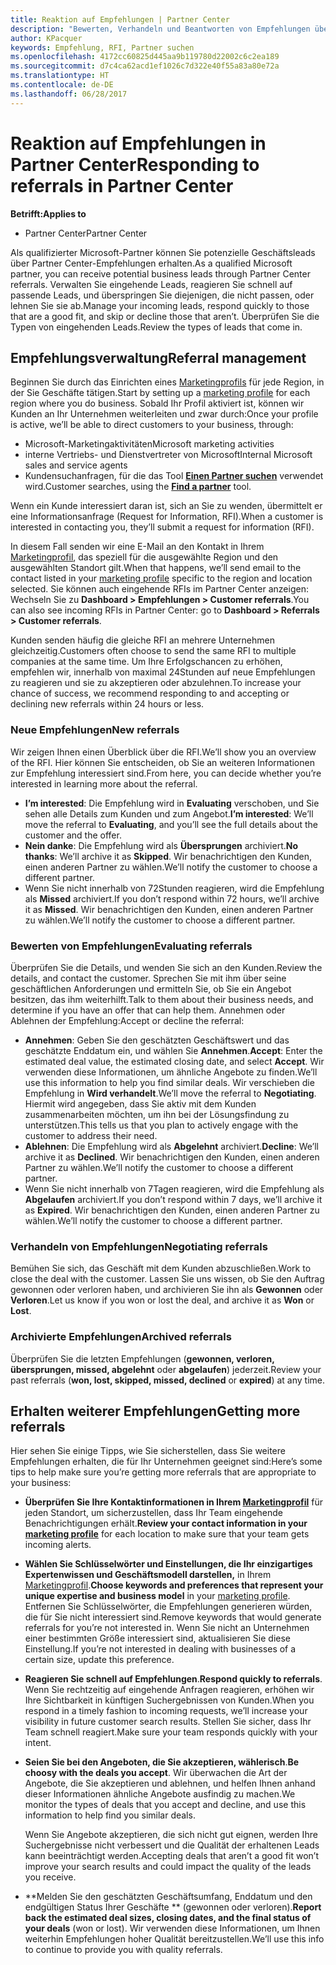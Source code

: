 ```yaml
---
title: Reaktion auf Empfehlungen | Partner Center
description: "Bewerten, Verhandeln und Beantworten von Empfehlungen über Partner Center."
author: KPacquer
keywords: Empfehlung, RFI, Partner suchen
ms.openlocfilehash: 4172cc60825d445aa9b119780d22002c6c2ea189
ms.sourcegitcommit: d7c4ca62acd1ef1026c7d322e40f55a83a80e72a
ms.translationtype: HT
ms.contentlocale: de-DE
ms.lasthandoff: 06/28/2017
---
```

# <a name="responding-to-referrals-in-partner-center"></a><span data-ttu-id="b6041-104">Reaktion auf Empfehlungen in Partner Center</span><span class="sxs-lookup"><span data-stu-id="b6041-104">Responding to referrals in Partner Center</span></span>

**<span data-ttu-id="b6041-105">Betrifft:</span><span class="sxs-lookup"><span data-stu-id="b6041-105">Applies to</span></span>**

-  <span data-ttu-id="b6041-106">Partner Center</span><span class="sxs-lookup"><span data-stu-id="b6041-106">Partner Center</span></span>

<span data-ttu-id="b6041-107">Als qualifizierter Microsoft-Partner können Sie potenzielle Geschäftsleads über Partner Center-Empfehlungen erhalten.</span><span class="sxs-lookup"><span data-stu-id="b6041-107">As a qualified Microsoft partner, you can receive potential business leads through Partner Center referrals.</span></span> <span data-ttu-id="b6041-108">Verwalten Sie eingehende Leads, reagieren Sie schnell auf passende Leads, und überspringen Sie diejenigen, die nicht passen, oder lehnen Sie sie ab.</span><span class="sxs-lookup"><span data-stu-id="b6041-108">Manage your incoming leads, respond quickly to those that are a good fit, and skip or decline those that aren’t.</span></span> <span data-ttu-id="b6041-109">Überprüfen Sie die Typen von eingehenden Leads.</span><span class="sxs-lookup"><span data-stu-id="b6041-109">Review the types of leads that come in.</span></span> 

## <a name="referral-management"></a><span data-ttu-id="b6041-110">Empfehlungsverwaltung</span><span class="sxs-lookup"><span data-stu-id="b6041-110">Referral management</span></span>

<span data-ttu-id="b6041-111">Beginnen Sie durch das Einrichten eines [Marketingprofils](create-a-marketing-profile.md) für jede Region, in der Sie Geschäfte tätigen.</span><span class="sxs-lookup"><span data-stu-id="b6041-111">Start by setting up a [marketing profile](create-a-marketing-profile.md) for each region where you do business.</span></span> <span data-ttu-id="b6041-112">Sobald Ihr Profil aktiviert ist, können wir Kunden an Ihr Unternehmen weiterleiten und zwar durch:</span><span class="sxs-lookup"><span data-stu-id="b6041-112">Once your profile is active, we’ll be able to direct customers to your business, through:</span></span>

*  <span data-ttu-id="b6041-113">Microsoft-Marketingaktivitäten</span><span class="sxs-lookup"><span data-stu-id="b6041-113">Microsoft marketing activities</span></span>
*  <span data-ttu-id="b6041-114">interne Vertriebs- und Dienstvertreter von Microsoft</span><span class="sxs-lookup"><span data-stu-id="b6041-114">Internal Microsoft sales and service agents</span></span>
*  <span data-ttu-id="b6041-115">Kundensuchanfragen, für die das Tool **[Einen Partner suchen](https://partnercenter.microsoft.com/pcv/search)** verwendet wird.</span><span class="sxs-lookup"><span data-stu-id="b6041-115">Customer searches, using the **[Find a partner](https://partnercenter.microsoft.com/pcv/search)** tool.</span></span>

<span data-ttu-id="b6041-116">Wenn ein Kunde interessiert daran ist, sich an Sie zu wenden, übermittelt er eine Informationsanfrage (Request for Information, RFI).</span><span class="sxs-lookup"><span data-stu-id="b6041-116">When a customer is interested in contacting you, they’ll submit a request for information (RFI).</span></span> 

<span data-ttu-id="b6041-117">In diesem Fall senden wir eine E-Mail an den Kontakt in Ihrem [Marketingprofil](create-a-marketing-profile.md), das speziell für die ausgewählte Region und den ausgewählten Standort gilt.</span><span class="sxs-lookup"><span data-stu-id="b6041-117">When that happens, we’ll send email to the contact listed in your [marketing profile](create-a-marketing-profile.md) specific to the region and location selected.</span></span> <span data-ttu-id="b6041-118">Sie können auch eingehende RFIs im Partner Center anzeigen: Wechseln Sie zu **Dashboard > Empfehlungen > Customer referrals**.</span><span class="sxs-lookup"><span data-stu-id="b6041-118">You can also see incoming RFIs in Partner Center: go to **Dashboard > Referrals > Customer referrals**.</span></span>

<span data-ttu-id="b6041-119">Kunden senden häufig die gleiche RFI an mehrere Unternehmen gleichzeitig.</span><span class="sxs-lookup"><span data-stu-id="b6041-119">Customers often choose to send the same RFI to multiple companies at the same time.</span></span> <span data-ttu-id="b6041-120">Um Ihre Erfolgschancen zu erhöhen, empfehlen wir, innerhalb von maximal 24Stunden auf neue Empfehlungen zu reagieren und sie zu akzeptieren oder abzulehnen.</span><span class="sxs-lookup"><span data-stu-id="b6041-120">To increase your chance of success, we recommend responding to and accepting or declining new referrals within 24 hours or less.</span></span>

### <a name="new-referrals"></a><span data-ttu-id="b6041-121">Neue Empfehlungen</span><span class="sxs-lookup"><span data-stu-id="b6041-121">New referrals</span></span>

<span data-ttu-id="b6041-122">Wir zeigen Ihnen einen Überblick über die RFI.</span><span class="sxs-lookup"><span data-stu-id="b6041-122">We’ll show you an overview of the RFI.</span></span> <span data-ttu-id="b6041-123">Hier können Sie entscheiden, ob Sie an weiteren Informationen zur Empfehlung interessiert sind.</span><span class="sxs-lookup"><span data-stu-id="b6041-123">From here, you can decide whether you’re interested in learning more about the referral.</span></span> 

*  <span data-ttu-id="b6041-124">**I’m interested**: Die Empfehlung wird in **Evaluating** verschoben, und Sie sehen alle Details zum Kunden und zum Angebot.</span><span class="sxs-lookup"><span data-stu-id="b6041-124">**I’m interested**: We’ll move the referral to **Evaluating**, and you’ll see the full details about the customer and the offer.</span></span> 
*  <span data-ttu-id="b6041-125">**Nein danke**: Die Empfehlung wird als **Übersprungen** archiviert.</span><span class="sxs-lookup"><span data-stu-id="b6041-125">**No thanks**: We’ll archive it as **Skipped**.</span></span> <span data-ttu-id="b6041-126">Wir benachrichtigen den Kunden, einen anderen Partner zu wählen.</span><span class="sxs-lookup"><span data-stu-id="b6041-126">We’ll notify the customer to choose a different partner.</span></span>
*  <span data-ttu-id="b6041-127">Wenn Sie nicht innerhalb von 72Stunden reagieren, wird die Empfehlung als **Missed** archiviert.</span><span class="sxs-lookup"><span data-stu-id="b6041-127">If you don’t respond within 72 hours, we’ll archive it as **Missed**.</span></span> <span data-ttu-id="b6041-128">Wir benachrichtigen den Kunden, einen anderen Partner zu wählen.</span><span class="sxs-lookup"><span data-stu-id="b6041-128">We’ll notify the customer to choose a different partner.</span></span>

### <a name="evaluating-referrals"></a><span data-ttu-id="b6041-129">Bewerten von Empfehlungen</span><span class="sxs-lookup"><span data-stu-id="b6041-129">Evaluating referrals</span></span>

<span data-ttu-id="b6041-130">Überprüfen Sie die Details, und wenden Sie sich an den Kunden.</span><span class="sxs-lookup"><span data-stu-id="b6041-130">Review the details, and contact the customer.</span></span> <span data-ttu-id="b6041-131">Sprechen Sie mit ihm über seine geschäftlichen Anforderungen und ermitteln Sie, ob Sie ein Angebot besitzen, das ihm weiterhilft.</span><span class="sxs-lookup"><span data-stu-id="b6041-131">Talk to them about their business needs, and determine if you have an offer that can help them.</span></span> <span data-ttu-id="b6041-132">Annehmen oder Ablehnen der Empfehlung:</span><span class="sxs-lookup"><span data-stu-id="b6041-132">Accept or decline the referral:</span></span> 

*  <span data-ttu-id="b6041-133">**Annehmen**: Geben Sie den geschätzten Geschäftswert und das geschätzte Enddatum ein, und wählen Sie **Annehmen**.</span><span class="sxs-lookup"><span data-stu-id="b6041-133">**Accept**: Enter the estimated deal value, the estimated closing date, and select **Accept**.</span></span> <span data-ttu-id="b6041-134">Wir verwenden diese Informationen, um ähnliche Angebote zu finden.</span><span class="sxs-lookup"><span data-stu-id="b6041-134">We’ll use this information to help you find similar deals.</span></span> <span data-ttu-id="b6041-135">Wir verschieben die Empfehlung in **Wird verhandelt**.</span><span class="sxs-lookup"><span data-stu-id="b6041-135">We’ll move the referral to **Negotiating**.</span></span> <span data-ttu-id="b6041-136">Hiermit wird angegeben, dass Sie aktiv mit dem Kunden zusammenarbeiten möchten, um ihn bei der Lösungsfindung zu unterstützen.</span><span class="sxs-lookup"><span data-stu-id="b6041-136">This tells us that you plan to actively engage with the customer to address their need.</span></span>
*  <span data-ttu-id="b6041-137">**Ablehnen**: Die Empfehlung wird als **Abgelehnt** archiviert.</span><span class="sxs-lookup"><span data-stu-id="b6041-137">**Decline**: We’ll archive it as **Declined**.</span></span> <span data-ttu-id="b6041-138">Wir benachrichtigen den Kunden, einen anderen Partner zu wählen.</span><span class="sxs-lookup"><span data-stu-id="b6041-138">We’ll notify the customer to choose a different partner.</span></span>
*  <span data-ttu-id="b6041-139">Wenn Sie nicht innerhalb von 7Tagen reagieren, wird die Empfehlung als **Abgelaufen** archiviert.</span><span class="sxs-lookup"><span data-stu-id="b6041-139">If you don’t respond within 7 days, we’ll archive it as **Expired**.</span></span> <span data-ttu-id="b6041-140">Wir benachrichtigen den Kunden, einen anderen Partner zu wählen.</span><span class="sxs-lookup"><span data-stu-id="b6041-140">We’ll notify the customer to choose a different partner.</span></span>

### <a name="negotiating-referrals"></a><span data-ttu-id="b6041-141">Verhandeln von Empfehlungen</span><span class="sxs-lookup"><span data-stu-id="b6041-141">Negotiating referrals</span></span>

<span data-ttu-id="b6041-142">Bemühen Sie sich, das Geschäft mit dem Kunden abzuschließen.</span><span class="sxs-lookup"><span data-stu-id="b6041-142">Work to close the deal with the customer.</span></span> <span data-ttu-id="b6041-143">Lassen Sie uns wissen, ob Sie den Auftrag gewonnen oder verloren haben, und archivieren Sie ihn als **Gewonnen** oder **Verloren**.</span><span class="sxs-lookup"><span data-stu-id="b6041-143">Let us know if you won or lost the deal, and archive it as **Won** or **Lost**.</span></span> 

### <a name="archived-referrals"></a><span data-ttu-id="b6041-144">Archivierte Empfehlungen</span><span class="sxs-lookup"><span data-stu-id="b6041-144">Archived referrals</span></span>

<span data-ttu-id="b6041-145">Überprüfen Sie die letzten Empfehlungen (**gewonnen, verloren, übersprungen, missed, abgelehnt** oder **abgelaufen**) jederzeit.</span><span class="sxs-lookup"><span data-stu-id="b6041-145">Review your past referrals (**won, lost, skipped, missed, declined** or **expired**) at any time.</span></span> 

## <a name="getting-more-referrals"></a><span data-ttu-id="b6041-146">Erhalten weiterer Empfehlungen</span><span class="sxs-lookup"><span data-stu-id="b6041-146">Getting more referrals</span></span>

<span data-ttu-id="b6041-147">Hier sehen Sie einige Tipps, wie Sie sicherstellen, dass Sie weitere Empfehlungen erhalten, die für Ihr Unternehmen geeignet sind:</span><span class="sxs-lookup"><span data-stu-id="b6041-147">Here’s some tips to help make sure you’re getting more referrals that are appropriate to your business:</span></span>

*  <span data-ttu-id="b6041-148">**Überprüfen Sie Ihre Kontaktinformationen in Ihrem [Marketingprofil](create-a-marketing-profile.md)** für jeden Standort, um sicherzustellen, dass Ihr Team eingehende Benachrichtigungen erhält.</span><span class="sxs-lookup"><span data-stu-id="b6041-148">**Review your contact information in your [marketing profile](create-a-marketing-profile.md)** for each location to make sure that your team gets incoming alerts.</span></span>

*  <span data-ttu-id="b6041-149">**Wählen Sie Schlüsselwörter und Einstellungen, die Ihr einzigartiges Expertenwissen und Geschäftsmodell darstellen,** in Ihrem [Marketingprofil](create-a-marketing-profile.md).</span><span class="sxs-lookup"><span data-stu-id="b6041-149">**Choose keywords and preferences that represent your unique expertise and business model** in your [marketing profile](create-a-marketing-profile.md).</span></span> <span data-ttu-id="b6041-150">Entfernen Sie Schlüsselwörter, die Empfehlungen generieren würden, die für Sie nicht interessiert sind.</span><span class="sxs-lookup"><span data-stu-id="b6041-150">Remove keywords that would generate referrals for you’re not interested in.</span></span> <span data-ttu-id="b6041-151">Wenn Sie nicht an Unternehmen einer bestimmten Größe interessiert sind, aktualisieren Sie diese Einstellung.</span><span class="sxs-lookup"><span data-stu-id="b6041-151">If you’re not interested in dealing with businesses of a certain size, update this preference.</span></span>

*  <span data-ttu-id="b6041-152">**Reagieren Sie schnell auf Empfehlungen**.</span><span class="sxs-lookup"><span data-stu-id="b6041-152">**Respond quickly to referrals**.</span></span> <span data-ttu-id="b6041-153">Wenn Sie rechtzeitig auf eingehende Anfragen reagieren, erhöhen wir Ihre Sichtbarkeit in künftigen Suchergebnissen von Kunden.</span><span class="sxs-lookup"><span data-stu-id="b6041-153">When you respond in a timely fashion to incoming requests, we’ll increase your visibility in future customer search results.</span></span> <span data-ttu-id="b6041-154">Stellen Sie sicher, dass Ihr Team schnell reagiert.</span><span class="sxs-lookup"><span data-stu-id="b6041-154">Make sure your team responds quickly with your intent.</span></span>

*  <span data-ttu-id="b6041-155">**Seien Sie bei den Angeboten, die Sie akzeptieren, wählerisch**.</span><span class="sxs-lookup"><span data-stu-id="b6041-155">**Be choosy with the deals you accept**.</span></span> <span data-ttu-id="b6041-156">Wir überwachen die Art der Angebote, die Sie akzeptieren und ablehnen, und helfen Ihnen anhand dieser Informationen ähnliche Angebote ausfindig zu machen.</span><span class="sxs-lookup"><span data-stu-id="b6041-156">We monitor the types of deals that you accept and decline, and use this information to help find you similar deals.</span></span> 

   <span data-ttu-id="b6041-157">Wenn Sie Angebote akzeptieren, die sich nicht gut eignen, werden Ihre Suchergebnisse nicht verbessert und die Qualität der erhaltenen Leads kann beeinträchtigt werden.</span><span class="sxs-lookup"><span data-stu-id="b6041-157">Accepting deals that aren’t a good fit won’t improve your search results and could impact the quality of the leads you receive.</span></span>

*  <span data-ttu-id="b6041-158">**Melden Sie den geschätzten Geschäftsumfang, Enddatum und den endgültigen Status Ihrer Geschäfte ** (gewonnen oder verloren).</span><span class="sxs-lookup"><span data-stu-id="b6041-158">**Report back the estimated deal sizes, closing dates, and the final status of your deals** (won or lost).</span></span> <span data-ttu-id="b6041-159">Wir verwenden diese Informationen, um Ihnen weiterhin Empfehlungen hoher Qualität bereitzustellen.</span><span class="sxs-lookup"><span data-stu-id="b6041-159">We’ll use this info to continue to provide you with quality referrals.</span></span>
